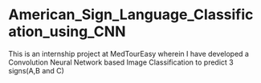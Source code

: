 # American_Sign_Language_Classification_using_CNN
This is an internship project at MedTourEasy wherein I have developed a Convolution Neural Network based Image Classification to predict 3 signs(A,B and C) 
